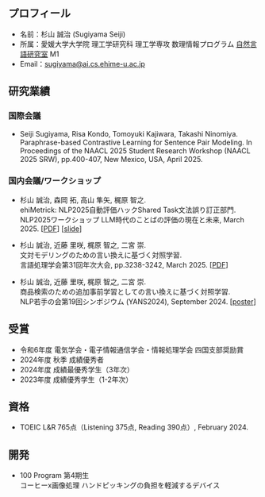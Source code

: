 ## プロフィール
- 名前：杉山 誠治 (Sugiyama Seiji)
- 所属：愛媛大学大学院 理工学研究科 理工学専攻 数理情報プログラム [自然言語研究室](https://sites.google.com/view/ehime-nlp/) M1
- Email：sugiyama@ai.cs.ehime-u.ac.jp
  
## 研究業績
### 国際会議
- Seiji Sugiyama, Risa Kondo, Tomoyuki Kajiwara, Takashi Ninomiya. <br>
Paraphrase-based Contrastive Learning for Sentence Pair Modeling.
In Proceedings of the NAACL 2025 Student Research Workshop (NAACL 2025 SRW), pp.400-407, New Mexico, USA, April 2025.

### 国内会議/ワークショップ
- 杉山 誠治, 森岡 拓, 高山 隼矢, 梶原 智之. <br>
ehiMetrick: NLP2025自動評価ハックShared Task文法誤り訂正部門. <br>
NLP2025ワークショップ LLM時代のことばの評価の現在と未来, March 2025. \[[PDF](https://drive.google.com/file/d/1fiRHiaBRME52vo0VFPWIfMPUTO8yswK0/view)\]
\[[slide](https://speakerdeck.com/sugiyamaseiji/nlp2025-ws-shared-task-wen-fa-wu-riding-zheng-bu-men-ehimetrick)\]

- 杉山 誠治, 近藤 里咲, 梶原 智之, 二宮 崇. <br>
文対モデリングのための言い換えに基づく対照学習. <br>
言語処理学会第31回年次大会, pp.3238-3242, March 2025. \[[PDF](https://www.anlp.jp/proceedings/annual_meeting/2025/pdf_dir/P8-7.pdf)\]

- 杉山 誠治, 近藤 里咲, 梶原 智之, 二宮 崇. <br>
商品検索のための追加事前学習としての言い換えに基づく対照学習. <br>
NLP若手の会第19回シンポジウム (YANS2024), September 2024. [[poster](https://github.com/SugiyamaSeiji/sugiyamaseiji/blob/main/src/2024yans.pdf)]

## 受賞
- 令和6年度 電気学会・電子情報通信学会・情報処理学会 四国支部奨励賞
- 2024年度 秋季 成績優秀者
- 2024年度 成績最優秀学生（3年次）
- 2023年度 成績優秀学生（1-2年次）

## 資格
- TOEIC L&R 765点（Listening 375点, Reading 390点）, February 2024.

## 開発
- 100 Program 第4期生 <br>
コーヒーx画像処理 ハンドピッキングの負担を軽減するデバイス
